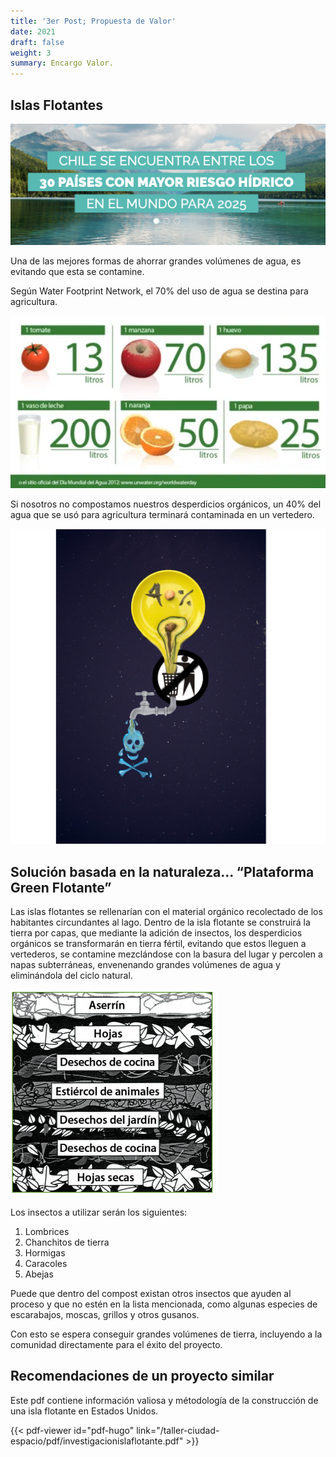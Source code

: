 ```yaml
---
title: '3er Post; Propuesta de Valor'
date: 2021
draft: false
weight: 3
summary: Encargo Valor.
---
```


## Islas Flotantes

![blu](/taller-ciudad-espacio/img/Post3/1.png)

Una de las mejores formas de ahorrar grandes volúmenes de agua, es evitando que esta se contamine.

Según  Water Footprint Network, el 70% del uso de agua se destina para agricultura.

![blu](/taller-ciudad-espacio/img/Post3/2.png)

Si nosotros no compostamos nuestros desperdicios orgánicos, un 40% del agua que se usó para agricultura terminará contaminada en un vertedero. 

![blu](/taller-ciudad-espacio/img/Post3/4.png)

## Solución basada en la naturaleza... “Plataforma Green Flotante”

Las islas flotantes se rellenarían con el material orgánico recolectado de los habitantes circundantes al lago. Dentro de la isla flotante se construirá la tierra por capas, que mediante la adición de insectos, los desperdicios orgánicos se transformarán en tierra fértil, evitando que estos lleguen a vertederos, se contamine mezclándose con la basura del lugar y percolen a napas subterráneas, envenenando grandes volúmenes de agua y eliminándola  del ciclo natural. 

![blu](/taller-ciudad-espacio/img/Post3/3.png)

Los insectos a utilizar serán los siguientes:
1. Lombrices
2. Chanchitos de tierra
3. Hormigas
4. Caracoles
5. Abejas

Puede que dentro del compost existan otros insectos que ayuden al proceso y que no estén en la lista mencionada, como algunas especies de escarabajos, moscas, grillos y otros gusanos.

Con esto se espera conseguir grandes volúmenes de tierra, incluyendo a la comunidad directamente para el éxito del proyecto.


## Recomendaciones de un proyecto similar

Este pdf contiene información valiosa y métodología de la construcción de una isla flotante en Estados Unidos.

{{< pdf-viewer id="pdf-hugo" link="/taller-ciudad-espacio/pdf/investigacionislaflotante.pdf"  >}}